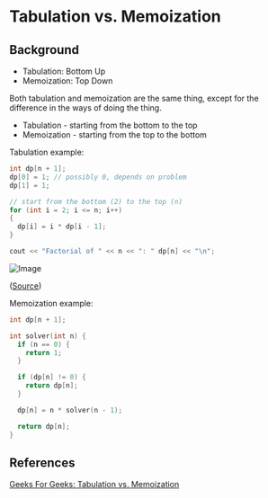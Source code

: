 # Tabulation vs. Memoization

## Background

-   Tabulation: Bottom Up
-   Memoization: Top Down

Both tabulation and memoization are the same thing, except for the difference in the ways of doing the thing.

-   Tabulation - starting from the bottom to the top
-   Memoization - starting from the top to the bottom

Tabulation example:

```cpp
int dp[n + 1];
dp[0] = 1; // possibly 0, depends on problem
dp[1] = 1;

// start from the bottom (2) to the top (n)
for (int i = 2; i <= n; i++)
{
  dp[i] = i * dp[i - 1];
}

cout << "Factorial of " << n << ": " dp[n] << "\n";
```

![Image](https://media.geeksforgeeks.org/wp-content/cdn-uploads/Tabulation-vs-Memoization-1.png)

([Source](https://www.geeksforgeeks.org/tabulation-vs-memoization/))

Memoization example:

```cpp
int dp[n + 1];

int solver(int n) {
  if (n == 0) {
    return 1;
  }

  if (dp[n] != 0) {
    return dp[n];
  }

  dp[n] = n * solver(n - 1);

  return dp[n];
}
```

## References

[Geeks For Geeks: Tabulation vs. Memoization](https://www.geeksforgeeks.org/tabulation-vs-memoization/)
